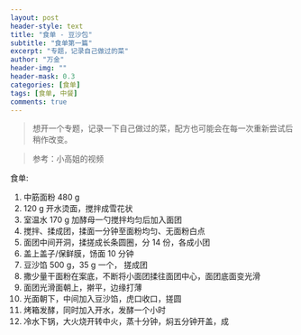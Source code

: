 ```yaml
---
layout: post
header-style: text
title: "食单 - 豆沙包"
subtitle: "食单第一篇"
excerpt: "专题，记录自己做过的菜"
author: "万金"
header-img: ""
header-mask: 0.3
categories: [食单]
tags: [食单, 中餐]
comments: true
---
```


> 想开一个专题，记录一下自己做过的菜，配方也可能会在每一次重新尝试后稍作改变。

> 参考：小高姐的视频

食单:

1. 中筋面粉 480 g
2. 120 g 开水烫面，搅拌成雪花状
3. 室温水 170 g 加酵母一勺搅拌均匀后加入面团
4. 搅拌、揉成团，揉面一分钟至面粉均匀、无面粉白点
5. 面团中间开洞，揉搓成长条圆圈，分 14 份，各成小团
6. 盖上盖子/保鲜膜，饧面 10 分钟
7. 豆沙馅 500 g，35 g 一个， 搓成团
8. 撒少量干面粉在案底，不断将小面团揉往面团中心，面团底面变光滑
9. 面团光滑面朝上，擀平，边缘打薄
10. 光面朝下，中间加入豆沙馅，虎口收口，搓圆
11. 烤箱发酵，同时加入开水，发酵一个小时
12. 冷水下锅，大火烧开转中火，蒸十分钟，焖五分钟开盖，成